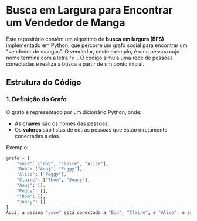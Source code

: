 # Busca em Largura para Encontrar um Vendedor de Manga

Este repositório contém um algoritmo de **busca em largura (BFS)** implementado em Python, que percorre um grafo social para encontrar um "vendedor de mangas". O vendedor, neste exemplo, é uma pessoa cujo nome termina com a letra `'m'`. O código simula uma rede de pessoas conectadas e realiza a busca a partir de um ponto inicial.

## Estrutura do Código

### 1. Definição do Grafo

O grafo é representado por um dicionário Python, onde:

- As **chaves** são os nomes das pessoas.
- Os **valores** são listas de outras pessoas que estão diretamente conectadas a elas.

Exemplo:

```python
grafo = {
    "voce": ["Bob", "Claire", "Alice"],
    "Bob": ["Anuj", "Peggy"],
    "Alice": ["Peggy"],
    "Claire": ["Thom", "Jonny"],
    "Anuj": [],
    "Peggy": [],
    "Thom": [],
    "Jonny": []
}
Aqui, a pessoa "voce" está conectada a "Bob", "Claire", e "Alice", e assim por diante.
